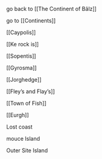 go back to [[The Continent of Bâlz]]

go to [[Continents]]

[[Caypolis]]

[[Ke rock is]]

[[Sopentis]]

[[Gyrosma]]

[[Jorghedge]]

[[Fley’s and Flay’s]]

[[Town of Fish]]

[[Eurgh]] 

Lost coast

mouce Island

Outer Site Island

